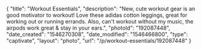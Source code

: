 {
    "title": "Workout Essentials",
    "description": "New, cute workout gear is an good motivator to workout!  Love these adidas cotton leggings, great for working out or running errands.  Also, can't workout without my music, the airpods work great & stay in your ears.",
    "photoId": "192087448",
    "date_created": "1546270308",
    "date_modified": "1546466800",
    "type": "captivate",
    "layout": "photo",
    "url": "\/p\/workout-essentials\/192087448"
}